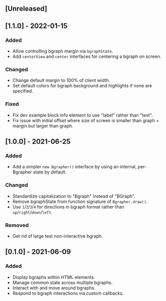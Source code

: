 ## [Unreleased]

## [1.1.0] - 2022-01-15

### Added
- Allow controlling bgraph margin via `bgraphState`.
- Add `centerView` and `center` interfaces for centering a bgraph on screen.

### Changed
- Change default margin to 100% of client width.
- Set default colors for bgraph background and highlights if none are specified.

### Fixed
- Fix dev example block info element to use "label" rather than "text".
- Fix issue with initial offset where size of screen is smaller than graph + margin but larger than graph.

## [1.0.0] - 2021-06-25

### Added
- Add a simpler `new Bgrapher()` interface by using an internal, per-Bgrapher state by default.

### Changed
- Standardize capitalization to "Bgraph" instead of "BGraph".
- Remove bgraphState from function signature of `Bgrapher.draw()`.
- Use `1`/`2`/`3`/`4` for directions in bgraph format rather than `up`/`right`/`down`/`left`.

### Removed
- Get rid of large test non-interactive bgraph.

## [0.1.0] - 2021-06-09

### Added
- Display bgraphs within HTML elements.
- Manage common state across multiple bgraphs.
- Interact with and move around bgraphs.
- Respond to bgraph interactions via custom callbacks.
